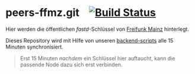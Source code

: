 # peers-ffmz.git &nbsp;&nbsp; [![Build Status](https://travis-ci.org/freifunk-mwu/peers-ffmz.svg?branch=master)](https://travis-ci.org/freifunk-mwu/peers-ffmz)

Hier werden die öffentlichen *fastd*-Schlüssel von [Freifunk Mainz](http://mainz.freifunk.net/) hinterlegt.

Dieses Repository wird mit Hilfe von unseren [backend-scripts](https://github.com/freifunk-mwu/backend-scripts.git) alle 15 Minuten synchronisiert.

> Erst 15 Minuten *nachdem* ein Schlüssel hier auftaucht, kann die passende Node dazu sich erst verbinden.

